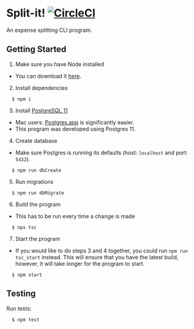 # Split-it! [![CircleCI](https://circleci.com/gh/k3ntako/split-it.svg?style=svg)](https://circleci.com/gh/k3ntako/split-it)
An expense splitting CLI program.

## Getting Started
1. Make sure you have Node installed
  - You can download it [here](https://nodejs.org/en/).
2. Install dependencies
```
  $ npm i
```
3. Install [PostgreSQL 11](https://www.postgresql.org/download/)
  - Mac users: [Postgres.app](https://postgresapp.com/) is significantly easier.
  - This program was developed using Postgres 11.
4. Create database
  - Make sure Postgres is running its defaults (host: `localhost` and port: `5432`).
```
  $ npm run dbCreate
```
5. Run migrations
```
  $ npm run dbMigrate
```
6. Build the program
  - This has to be run every time a change is made
```
  $ npx tsc
```
7. Start the program
- If you would like to do steps 3 and 4 together, you could run `npm run tsc_start` instead. This will ensure that you have the latest build, however, it will take longer for the program to start.
```
  $ npm start
```

## Testing
Run tests:
```
  $ npm test
```
